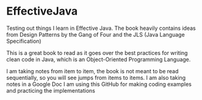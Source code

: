 # EffectiveJava
Testing out things I learn in Effective Java.
The book heavily contains ideas from Design Patterns by the Gang of Four and the JLS 
(Java Language Specification)

This is a great book to read as it goes over the best practices for writing clean code
in Java, which is an Object-Oriented Programming Language.

I am taking notes from item to item, the book is not meant to be read sequentially,
so you will see jumps from items to items. I am also taking notes in a Google Doc
I am using this GitHub for making coding examples and practicing the implementations